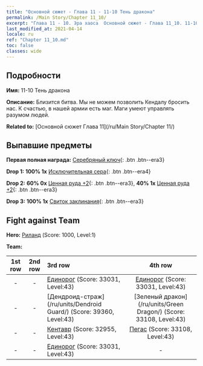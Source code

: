 ```yaml
---
title: "Основной сюжет - Глава 11 - 11-10 Тень дракона"
permalink: /Main Story/Chapter 11_10/
excerpt: "Глава 11 - 10. Эра хаоса  Основной сюжет - Глава 11_10. 11-10 Тень дракона"
last_modified_at: 2021-04-14
locale: ru
ref: "Chapter 11_10.md"
toc: false
classes: wide
---
```


## Подробности

 **Имя:** 11-10 Тень дракона

 **Описание:** Близится битва. Мы не можем позволить Кендалу бросить нас. К счастью, в нашей армии есть маг. Маги умеют управлять разумом людей.

 **Related to:** [Основной сюжет Глава 11](/ru/Main Story/Chapter 11/)

## Выпавшие предметы

 **Первая полная награда:** [Серебряный ключ](/ru/Items/con_693/){: .btn .btn--era3}

 **Drop 1:** **100% 1x** [Исключительная сера](/ru/Items/mat_36/){: .btn .btn--era4}

 **Drop 2:** **60% 0x** [Ценная руда +2](/ru/Items/mat_26/){: .btn .btn--era3}, **40% 1x** [Ценная руда +2](/ru/Items/mat_26/){: .btn .btn--era3}

 **Drop 3:** **100% 1x** [Свиток заклинания](/ru/Items/con_694/){: .btn .btn--era3}


## Fight against Team
 **Hero:** [Риланд](/ru/heroes/Ryland/) (Score: 1000, Level:1)

 **Team:**


  | 1st row | 2nd row | 3rd row | 4th row |
  |:----:|:----:|:----|:----:|
  | - | - | [Единорог](/ru/units/Unicorn/) (Score: 33031, Level:43)  | [Единорог](/ru/units/Unicorn/) (Score: 33031, Level:43)  |
  | - | - | [Дендроид-страж](/ru/units/Dendroid Guard/) (Score: 39360, Level:43)  | [Зеленый дракон](/ru/units/Green Dragon/) (Score: 33108, Level:43)  |
  | - | - | [Кентавр](/ru/units/Centaur/) (Score: 32955, Level:43)  | [Пегас](/ru/units/Pegasus/) (Score: 33108, Level:43)  |
  | - | - | [Единорог](/ru/units/Unicorn/) (Score: 33031, Level:43)  | - |


